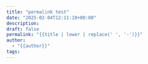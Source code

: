 ```yaml
---
title: "permalink test"
date: "2025-02-04T12:11:18+00:00"
description: 
draft: false
permalink: "{{title | lower | replace(' ', '-')}}"
author:
  - "{{author}}"
tags:
---
```


